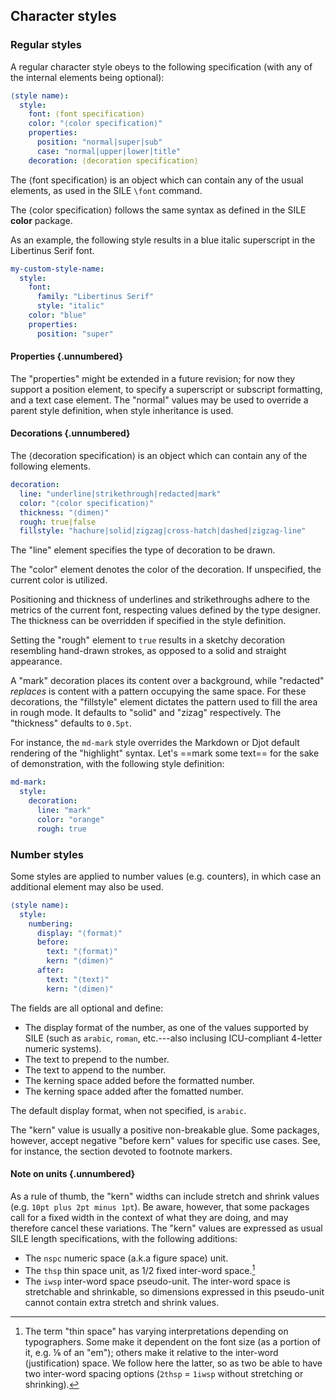 ## Character styles

### Regular styles

A regular character style obeys to the following specification
(with any of the internal elements being optional):

```yaml
⟨style name⟩:
  style:
    font: ⟨font specification⟩
    color: "⟨color specification⟩"
    properties:
      position: "normal|super|sub"
      case: "normal|upper|lower|title"
    decoration: ⟨decoration specification⟩
```

The ⟨font specification⟩ is an object which can contain any of the usual elements, as
used in the SILE `\font` command.

The ⟨color specification⟩ follows the same syntax as defined in the SILE **color** package.

As an example, the following style results in a blue italic superscript in the Libertinus
Serif font.

```yaml
my-custom-style-name:
  style:
    font:
      family: "Libertinus Serif"
      style: "italic"
    color: "blue"
    properties:
      position: "super"
```

#### Properties {.unnumbered}

The "properties" might be extended in a future revision; for now they support a position element, to specify a superscript or subscript formatting, and a text case element.
The "normal" values may be used to override a parent style definition, when style inheritance is used.

#### Decorations {.unnumbered}

The ⟨decoration specification⟩ is an object which can contain any of the following elements.

```yaml
decoration:
  line: "underline|strikethrough|redacted|mark"
  color: "⟨color specification⟩"
  thickness: "⟨dimen⟩"
  rough: true|false
  fillstyle: "hachure|solid|zigzag|cross-hatch|dashed|zigzag-line"
```

The "line" element specifies the type of decoration to be drawn.

The "color" element denotes the color of the decoration.
If unspecified, the current color is utilized.

Positioning and thickness of underlines and strikethroughs adhere to the metrics of the current font, respecting values defined by the type designer.
The thickness can be overridden if specified in the style definition.

Setting the "rough" element to `true` results in a sketchy decoration resembling hand-drawn strokes, as opposed to a solid and
straight appearance.

A "mark" decoration places its content over a background, while "redacted" _replaces_ is content with a pattern occupying the same space.
For these decorations, the "fillstyle" element dictates the pattern used to fill the area in rough mode.
It defaults to "solid" and "zizag" respectively.
The "thickness" defaults to `0.5pt`.

For instance, the `md-mark` style overrides the Markdown or Djot default rendering of the "highlight" syntax.
Let's ==mark some text== for the sake of demonstration, with the following style definition:

```yaml
md-mark:
  style:
    decoration:
      line: "mark"
      color: "orange"
      rough: true
```

### Number styles

Some styles are applied to number values (e.g. counters), in which case
an additional element may also be used.

```yaml
⟨style name⟩:
  style:
    numbering:
      display: "⟨format⟩"
      before:
        text: "⟨format⟩"
        kern: "⟨dimen⟩"
      after:
        text: "⟨text⟩"
        kern: "⟨dimen⟩"
```

The fields are all optional and define:

 - The display format of the number, as one of the values supported by SILE
   (such as `arabic`, `roman`, etc.---also inclusing ICU-compliant 4-letter
   numeric systems).
 - The text to prepend to the number.
 - The text to append to the number.
 - The kerning space added before the formatted number.
 - The kerning space added after the fomatted number.

The default display format, when not specified, is `arabic`.

The "kern" value is usually a positive non-breakable glue.
Some packages, however, accept negative "before kern" values for specific
use cases.
See, for instance, the section devoted to footnote markers.

#### Note on units {.unnumbered}

As a rule of thumb, the "kern" widths can include stretch and shrink
values (e.g. `10pt plus 2pt minus 1pt`). Be aware, however, that
some packages call for a fixed width in the context of what they
are doing, and may therefore cancel these variations.
The "kern" values are expressed as usual SILE length specifications,
with the following additions:

 - The `nspc` numeric space (a.k.a figure space) unit.
 - The `thsp` thin space unit, as 1/2 fixed inter-word space.[^character-thsp]
 - The `iwsp` inter-word space pseudo-unit.
   The inter-word space is stretchable and shrinkable, so dimensions expressed
   in this pseudo-unit cannot contain extra stretch and shrink values.

[^character-thsp]: The term "thin space" has varying interpretations
depending on typographers. Some make it dependent on the font size (as a
portion of it, e.g. ⅙ of an "em"); others make it relative to the
inter-word (justification) space. We follow here the latter, so as two
be able to have two inter-word spacing options (`2thsp` = `1iwsp` without
stretching or shrinking).

